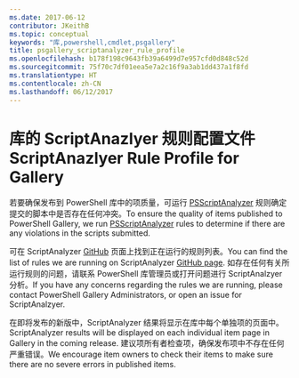 ```yaml
---
ms.date: 2017-06-12
contributor: JKeithB
ms.topic: conceptual
keywords: "库,powershell,cmdlet,psgallery"
title: psgallery_scriptanalyzer_rule_profile
ms.openlocfilehash: b178f198c9643fb39a6499d7e957cfd0d848c52d
ms.sourcegitcommit: 75f70c7df01eea5e7a2c16f9a3ab1dd437a1f8fd
ms.translationtype: HT
ms.contentlocale: zh-CN
ms.lasthandoff: 06/12/2017
---
```

# <a name="scriptanazlyer-rule-profile-for-gallery"></a><span data-ttu-id="714a2-103">库的 ScriptAnazlyer 规则配置文件</span><span class="sxs-lookup"><span data-stu-id="714a2-103">ScriptAnazlyer Rule Profile for Gallery</span></span>
<span data-ttu-id="714a2-104">若要确保发布到 PowerShell 库中的项质量，可运行 [PSScriptAnalyzer](https://github.com/PowerShell/PSScriptAnalyzer) 规则确定提交的脚本中是否存在任何冲突。</span><span class="sxs-lookup"><span data-stu-id="714a2-104">To ensure the quality of items published to PowerShell Gallery, we run [PSScriptAnalyzer](https://github.com/PowerShell/PSScriptAnalyzer) rules to determine if there are any violations in the scripts submitted.</span></span>

<span data-ttu-id="714a2-105">可在 ScriptAnalyzer [GitHub](https://github.com/PowerShell/PSScriptAnalyzer/blob/development/Engine/Settings/PSGallery.psd1) 页面上找到正在运行的规则列表。</span><span class="sxs-lookup"><span data-stu-id="714a2-105">You can find the list of rules we are running on ScriptAnalyzer [GitHub page](https://github.com/PowerShell/PSScriptAnalyzer/blob/development/Engine/Settings/PSGallery.psd1).</span></span>
<span data-ttu-id="714a2-106">如存在任何有关所运行规则的问题，请联系 PowerShell 库管理员或打开问题进行 ScriptAnalzyer 分析。</span><span class="sxs-lookup"><span data-stu-id="714a2-106">If you have any concerns regarding the rules we are running, please contact PowerShell Gallery Administrators, or open an issue for ScriptAnalzyer.</span></span>

<span data-ttu-id="714a2-107">在即将发布的新版中，ScriptAnalyzer 结果将显示在库中每个单独项的页面中。</span><span class="sxs-lookup"><span data-stu-id="714a2-107">ScriptAnalyzer results will be displayed on each individual item page in Gallery in the coming release.</span></span> <span data-ttu-id="714a2-108">建议项所有者检查项，确保发布项中不存在任何严重错误。</span><span class="sxs-lookup"><span data-stu-id="714a2-108">We encourage item owners to check their items to make sure there are no severe errors in published items.</span></span>

